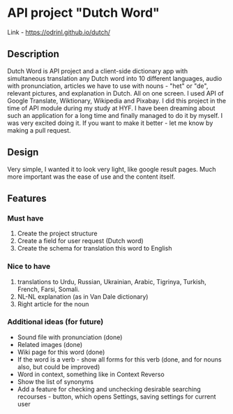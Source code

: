 # API project "Dutch Word"

Link - <https://odrinl.github.io/dutch/>

## Description

Dutch Word is API project and a client-side dictionary app with simultaneous translation any Dutch word into 10 different languages, audio with pronunciation, articles we have to use with nouns - "het" or "de", relevant pictures, and explanation in Dutch. All on one screen. I used API of Google Translate, Wiktionary, Wikipedia and Pixabay. I did this project in the time of API module during my study at HYF. I have been dreaming about such an application for a long time and finally managed to do it by myself. I was very excited doing it. If you want to make it better - let me know by making a pull request.

## Design

Very simple, I wanted it to look very light, like google result pages. Much more important was the ease of use and the content itself.

## Features

### Must have

1. Create the project structure
2. Create a field for user request (Dutch word)
3. Create the schema for translation this word to English

### Nice to have

1. translations to Urdu, Russian, Ukrainian, Arabic, Tigrinya, Turkish, French, Farsi, Somali.
2. NL-NL explanation (as in Van Dale dictionary)
3. Right article for the noun

### Additional ideas (for future)

- Sound file with pronunciation (done)
- Related images (done)
- Wiki page for this word (done)
- If the word is a verb - show all forms for this verb (done, and for nouns also, but could be improved)
- Word in context, something like in Context Reverso
- Show the list of synonyms
- Add a feature for checking and unchecking desirable searching recourses - button, which opens Settings, saving settings for current user
